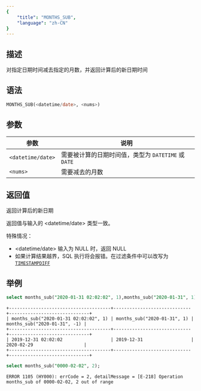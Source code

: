 ```yaml
---
{
    "title": "MONTHS_SUB",
    "language": "zh-CN"
}
---
```


<!-- 
Licensed to the Apache Software Foundation (ASF) under one
or more contributor license agreements.  See the NOTICE file
distributed with this work for additional information
regarding copyright ownership.  The ASF licenses this file
to you under the Apache License, Version 2.0 (the
"License"); you may not use this file except in compliance
with the License.  You may obtain a copy of the License at

  http://www.apache.org/licenses/LICENSE-2.0

Unless required by applicable law or agreed to in writing,
software distributed under the License is distributed on an
"AS IS" BASIS, WITHOUT WARRANTIES OR CONDITIONS OF ANY
KIND, either express or implied.  See the License for the
specific language governing permissions and limitations
under the License.
-->

## 描述

对指定日期时间减去指定的月数，并返回计算后的新日期时间

## 语法

```sql
MONTHS_SUB(<datetime/date>, <nums>)
```

## 参数

| 参数                | 说明            |
|-------------------|---------------|
| `<datetime/date>` | 需要被计算的日期时间值，类型为 `DATETIME` 或 `DATE` |
| `<nums>`          | 需要减去的月数 |

## 返回值

返回计算后的新日期

返回值与输入的 <datetime/date> 类型一致。

特殊情况：

- <datetime/date> 输入为 NULL 时，返回 NULL
- 如果计算结果越界，SQL 执行将会报错。在过滤条件中可以改写为 [`TIMESTAMPDIFF`](./timestampdiff)

## 举例

```sql
select months_sub("2020-01-31 02:02:02", 1),months_sub("2020-01-31", 1),months_sub("2020-01-31", -1);
```

```text
+--------------------------------------+-----------------------------+------------------------------+
| months_sub("2020-01-31 02:02:02", 1) | months_sub("2020-01-31", 1) | months_sub("2020-01-31", -1) |
+--------------------------------------+-----------------------------+------------------------------+
| 2019-12-31 02:02:02                  | 2019-12-31                  | 2020-02-29                   |
+--------------------------------------+-----------------------------+------------------------------+
```

```sql
select months_sub("0000-02-02", 2);
```

```text
ERROR 1105 (HY000): errCode = 2, detailMessage = [E-218] Operation months_sub of 0000-02-02, 2 out of range
```
